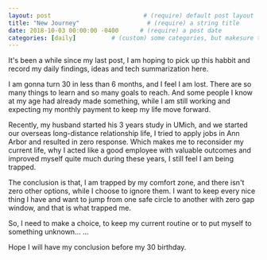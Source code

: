 ```yaml
---
layout: post                          # (require) default post layout
title: "New Journey"                   # (require) a string title
date: 2018-10-03 00:00:00 -0400      # (require) a post date
categories: [daily]          # (custom) some categories, but makesure these categories already exists inside path of `category/`
---
```


It's been a while since my last post, I am hoping to pick up this habbit and record my daily findings, ideas and tech summarization here.

I am gonna turn 30 in less than 6 months, and I feel I am lost. There are so many things to learn and so many goals to reach. And some people I know at my age had already made something, while I am still working and expecting my monthly payment to keep my life move forward. 

Recently, my husband started his 3 years study in UMich, and we started our overseas long-distance relationship life, I tried to apply jobs in Ann Arbor and resulted in zero response. Which makes me to reconsider my current life, why I acted like a good employee with valuable outcomes and improved myself quite much during these years, I still feel I am being trapped.

The conclusion is that, I am trapped by my comfort zone, and there isn't zero other options, while I choose to ignore them. I want to keep every nice thing I have and want to jump from one safe circle to another with zero gap window, and that is what trapped me.

So, I need to make a choice, to keep my current routine or to put myself to something unknown... ...

Hope I will have my conclusion before my 30 birthday. 